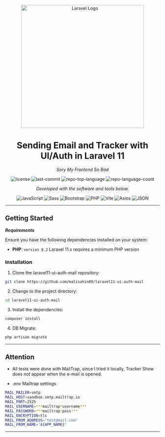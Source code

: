 <p align="center"><a href="https://laravel.com" target="_blank"><img src="https://raw.githubusercontent.com/laravel/art/master/logo-lockup/5%20SVG/2%20CMYK/1%20Full%20Color/laravel-logolockup-cmyk-red.svg" width="400" alt="Laravel Logo"></a></p>

<p align="center">
    <h1 align="center">Sending Email and Tracker with UI/Auth in Laravel 11</h1>
</p>
<p align="center">
    <em>Sory My Frontend So Bad</em>
</p>
<p align="center">
	<img src="https://img.shields.io/github/license/malisahin89/laravel11-ui-auth-mail?style=flat&color=0080ff" alt="license">
	<img src="https://img.shields.io/github/last-commit/malisahin89/laravel11-ui-auth-mail?style=flat&logo=git&logoColor=white&color=0080ff" alt="last-commit">
	<img src="https://img.shields.io/github/languages/top/malisahin89/laravel11-ui-auth-mail?style=flat&color=0080ff" alt="repo-top-language">
	<img src="https://img.shields.io/github/languages/count/malisahin89/laravel11-ui-auth-mail?style=flat&color=0080ff" alt="repo-language-count">
<p>
<p align="center">
		<em>Developed with the software and tools below.</em>
</p>
<p align="center">
	<img src="https://img.shields.io/badge/JavaScript-F7DF1E.svg?style=flat&logo=JavaScript&logoColor=black" alt="JavaScript">
	<img src="https://img.shields.io/badge/Sass-CC6699.svg?style=flat&logo=Sass&logoColor=white" alt="Sass">
	<img src="https://img.shields.io/badge/Bootstrap-7952B3.svg?style=flat&logo=Bootstrap&logoColor=white" alt="Bootstrap">
	<img src="https://img.shields.io/badge/PHP-777BB4.svg?style=flat&logo=PHP&logoColor=white" alt="PHP">
	<img src="https://img.shields.io/badge/Vite-646CFF.svg?style=flat&logo=Vite&logoColor=white" alt="Vite">
	<img src="https://img.shields.io/badge/Axios-5A29E4.svg?style=flat&logo=Axios&logoColor=white" alt="Axios">
	<img src="https://img.shields.io/badge/JSON-000000.svg?style=flat&logo=JSON&logoColor=white" alt="JSON">
</p>
<hr>


##  Getting Started

***Requirements***

Ensure you have the following dependencies installed on your system:

* **PHP**: `version 8.2` Laravel 11.x requires a minimum PHP version

###  Installation

1. Clone the laravel11-ui-auth-mail repository:

```sh
git clone https://github.com/malisahin89/laravel11-ui-auth-mail
```

2. Change to the project directory:

```sh
cd laravel11-ui-auth-mail
```

3. Install the dependencies:

```sh
composer install
```

4. DB Migrate:

```sh
php artisan migrate
```
---

##  Attention

- All tests were done with MailTrap, since I tried it locally, Tracker Show does not appear when the e-mail is opened.

- .env Mailtrap settings
```sh
MAIL_MAILER=smtp
MAIL_HOST=sandbox.smtp.mailtrap.io
MAIL_PORT=2525
MAIL_USERNAME=***mailtrap*username***
MAIL_PASSWORD=***mailtrap*pass***
MAIL_ENCRYPTION=tls
MAIL_FROM_ADDRESS="test@mail.com"
MAIL_FROM_NAME="${APP_NAME}"
```


---
